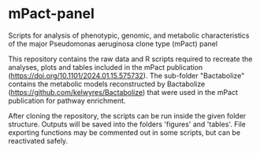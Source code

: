 # mPact-panel
Scripts for analysis of phenotypic, genomic, and metabolic characteristics of the major Pseudomonas aeruginosa clone type (mPact) panel

This repository contains the raw data and R scripts required to recreate the analyses, plots and tables included in the mPact publication (https://doi.org/10.1101/2024.01.15.575732). The sub-folder "Bactabolize" contains the metabolic models reconstructed by Bactabolize (https://github.com/kelwyres/Bactabolize) that were used in the mPact publication for pathway enrichment.

After cloning the repository, the scripts can be run inside the given folder structure. Outputs will be saved into the folders 'figures' and 'tables'. File exporting functions may be commented out in some scripts, but can be reactivated safely.
